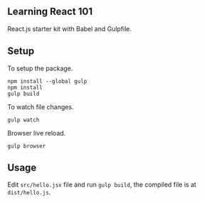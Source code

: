 ## Learning React 101

React.js starter kit with Babel and Gulpfile.

## Setup

To setup the package.

```
npm install --global gulp
npm install
gulp build
```

To watch file changes.

```
gulp watch
```

Browser live reload.

```
gulp browser
```

## Usage

Edit ```src/hello.jsx``` file and run ```gulp build```, the compiled file is at ```dist/hello.js```.
